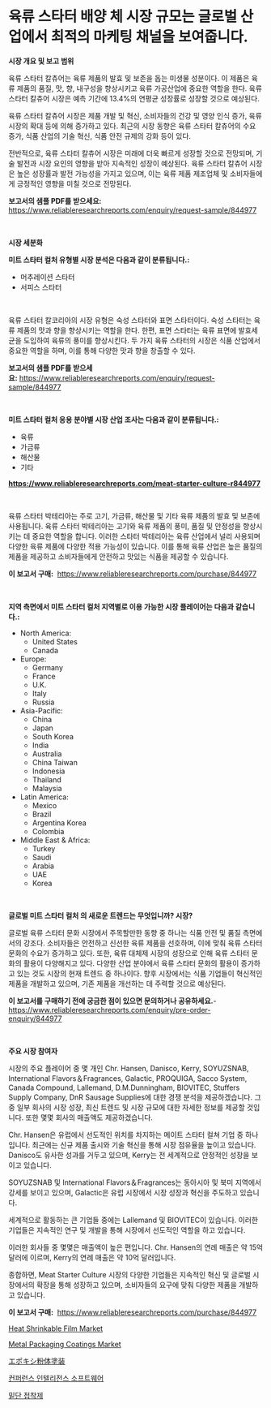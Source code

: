 <p><h1>육류 스타터 배양 체 시장 규모는 글로벌 산업에서 최적의 마케팅 채널을 보여줍니다.</h1></p><p><strong>시장 개요 및 보고 범위</strong></p>
<p><p>육류 스타터 칼츄어는 육류 제품의 발효 및 보존을 돕는 미생물 성분이다. 이 제품은 육류 제품의 품질, 맛, 향, 내구성을 향상시키고 육류 가공산업에 중요한 역할을 한다. 육류 스타터 칼츄어 시장은 예측 기간에 13.4%의 연평균 성장률로 성장할 것으로 예상된다.</p><p>육류 스타터 칼츄어 시장은 제품 개발 및 혁신, 소비자들의 건강 및 영양 인식 증가, 육류 시장의 확대 등에 의해 증가하고 있다. 최근의 시장 동향은 육류 스타터 칼츄어의 수요 증가, 식품 산업의 기술 혁신, 식품 안전 규제의 강화 등이 있다.</p><p>전반적으로, 육류 스타터 칼츄어 시장은 미래에 더욱 빠르게 성장할 것으로 전망되며, 기술 발전과 시장 요인의 영향을 받아 지속적인 성장이 예상된다. 육류 스타터 칼츄어 시장은 높은 성장률과 발전 가능성을 가지고 있으며, 이는 육류 제품 제조업체 및 소비자들에게 긍정적인 영향을 미칠 것으로 전망된다.</p></p>
<p><strong>보고서의 샘플 PDF를 받으세요:</strong> <a href="https://www.reliableresearchreports.com/enquiry/request-sample/844977">https://www.reliableresearchreports.com/enquiry/request-sample/844977</a></p>
<p>&nbsp;</p>
<p><strong>시장 세분화</strong></p>
<p><strong>미트 스타터 컬처 유형별 시장 분석은 다음과 같이 분류됩니다.:</strong></p>
<p><ul><li>머추레이션 스타터</li><li>서피스 스타터</li></ul></p>
<p>&nbsp;</p>
<p><p>육류 스타터 칼코리아의 시장 유형은 숙성 스타터와 표면 스타터이다. 숙성 스타터는 육류 제품의 맛과 향을 향상시키는 역할을 한다. 한편, 표면 스타터는 육류 표면에 발효세균을 도입하여 육류의 풍미를 향상시킨다. 두 가지 육류 스타터의 시장은 식품 산업에서 중요한 역할을 하며, 이를 통해 다양한 맛과 향을 창출할 수 있다.</p></p>
<p><strong>보고서의 샘플 PDF를 받으세요:</strong>&nbsp;<a href="https://www.reliableresearchreports.com/enquiry/request-sample/844977">https://www.reliableresearchreports.com/enquiry/request-sample/844977</a></p>
<p>&nbsp;</p>
<p><strong> 미트 스타터 컬처 응용 분야별 시장 산업 조사는 다음과 같이 분류됩니다.:</strong></p>
<p><ul><li>육류</li><li>가금류</li><li>해산물</li><li>기타</li></ul></p>
<p><strong><a href="https://www.reliableresearchreports.com/meat-starter-culture-r844977">https://www.reliableresearchreports.com/meat-starter-culture-r844977</a></strong></p>
<p>&nbsp;</p>
<p><p>육류 스타터 박테리아는 주로 고기, 가금류, 해산물 및 기타 육류 제품의 발효 및 보존에 사용됩니다. 육류 스타터 박테리아는 고기와 육류 제품의 풍미, 품질 및 안정성을 향상시키는 데 중요한 역할을 합니다. 이러한 스타터 박테리아는 육류 산업에서 널리 사용되며 다양한 육류 제품에 다양한 적용 가능성이 있습니다. 이를 통해 육류 산업은 높은 품질의 제품을 제공하고 소비자들에게 안전하고 맛있는 식품을 제공할 수 있습니다.</p></p>
<p><strong>이 보고서 구매:</strong>&nbsp; <a href="https://www.reliableresearchreports.com/purchase/844977">https://www.reliableresearchreports.com/purchase/844977</a></p>
<p>&nbsp;</p>
<p><strong>지역 측면에서 미트 스타터 컬처 지역별로 이용 가능한 시장 플레이어는 다음과 같습니다.:</strong></p>
<p><ul>
    <li>
        North America:
        <ul>
            <li>United States</li>
            <li>Canada</li>
        </ul>
    </li>
    <li>
        Europe:
        <ul>
            <li>Germany</li>
            <li>France</li>
            <li>U.K.</li>
            <li>Italy</li>
            <li>Russia</li>
        </ul>
    </li>
    <li>
        Asia-Pacific:
        <ul>
            <li>China</li>
            <li>Japan</li>
            <li>South Korea</li>
            <li>India</li>
            <li>Australia</li>
            <li>China Taiwan</li>
            <li>Indonesia</li>
            <li>Thailand</li>
            <li>Malaysia</li>
        </ul>
    </li>
    <li>
        Latin America:
        <ul>
            <li>Mexico</li>
            <li>Brazil</li>
            <li>Argentina Korea</li>
            <li>Colombia</li>
        </ul>
    </li>
    <li>
        Middle East & Africa:
        <ul>
            <li>Turkey</li>
            <li>Saudi</li>
            <li>Arabia</li>
            <li>UAE</li>
            <li>Korea</li>
        </ul>
    </li>
    </ul></p>
<p>&nbsp;</p>
<p><strong>글로벌 미트 스타터 컬처 의 새로운 트렌드는 무엇입니까? 시장?</strong></p>
<p><p>글로벌 육류 스타터 문화 시장에서 주목할만한 동향 중 하나는 식품 안전 및 품질 측면에서의 강조다. 소비자들은 안전하고 신선한 육류 제품을 선호하며, 이에 맞춰 육류 스타터 문화의 수요가 증가하고 있다. 또한, 육류 대체제 시장의 성장으로 인해 육류 스타터 문화의 활용이 다양해지고 있다. 다양한 산업 분야에서 육류 스타터 문화의 활용이 증가하고 있는 것도 시장의 현재 트렌드 중 하나이다. 향후 시장에서는 식품 기업들이 혁신적인 제품을 개발하고 있으며, 기존 제품을 개선하는 데 주력할 것으로 예상된다.</p></p>
<p><strong>이 보고서를 구매하기 전에 궁금한 점이 있으면 문의하거나 공유하세요.</strong>- <a href="https://www.reliableresearchreports.com/enquiry/pre-order-enquiry/844977">https://www.reliableresearchreports.com/enquiry/pre-order-enquiry/844977</a></p>
<p>&nbsp;</p>
<p><strong>주요 시장 참여자</strong></p>
<p><p>시장의 주요 플레이어 중 몇 개인 Chr. Hansen, Danisco, Kerry, SOYUZSNAB, International Flavors＆Fragrances, Galactic, PROQUIGA, Sacco System, Canada Compound, Lallemand, D.M.Dunningham, BIOVITEC, Stuffers Supply Company, DnR Sausage Supplies에 대한 경쟁 분석을 제공하겠습니다. 그 중 일부 회사의 시장 성장, 최신 트렌드 및 시장 규모에 대한 자세한 정보를 제공할 것입니다. 또한 몇몇 회사의 매출액도 제공하겠습니다.</p><p>Chr. Hansen은 유럽에서 선도적인 위치를 차지하는 메이트 스타터 컬쳐 기업 중 하나입니다. 최근에는 신규 제품 출시와 기술 혁신을 통해 시장 점유율을 높이고 있습니다. Danisco도 유사한 성과를 거두고 있으며, Kerry는 전 세계적으로 안정적인 성장을 보이고 있습니다.</p><p>SOYUZSNAB 및 International Flavors＆Fragrances는 동아시아 및 북미 지역에서 강세를 보이고 있으며, Galactic은 유럽 시장에서 시장 성장과 혁신을 주도하고 있습니다.</p><p>세계적으로 활동하는 큰 기업들 중에는 Lallemand 및 BIOVITEC이 있습니다. 이러한 기업들은 지속적인 연구 및 개발을 통해 시장에서 선도적인 역할을 하고 있습니다.</p><p>이러한 회사들 중 몇몇은 매출액이 높은 편입니다. Chr. Hansen의 연례 매출은 약 15억 달러에 이르며, Kerry의 연례 매출은 약 10억 달러입니다.</p><p>종합하면, Meat Starter Culture 시장의 다양한 기업들은 지속적인 혁신 및 글로벌 시장에서의 확장을 통해 성장하고 있으며, 소비자들의 요구에 맞춰 다양한 제품을 개발하고 있습니다.</p></p>
<p><strong>이 보고서 구매:</strong>&nbsp;&nbsp;<a href="https://www.reliableresearchreports.com/purchase/844977">https://www.reliableresearchreports.com/purchase/844977</a></p>
<p><p><a href="https://issuu.com/reportprime-2/docs/heat-shrinkable-film-market-size-2030.pptx">Heat Shrinkable Film Market</a></p><p><a href="https://issuu.com/reportprime-2/docs/metal-packaging-coatings-market-size-2030.pptx">Metal Packaging Coatings Market</a></p><p><a href="https://medium.com/@drewosciski565654/%E3%82%A8%E3%83%9D%E3%82%AD%E3%82%B7%E7%B2%89%E4%BD%93%E5%A1%97%E8%A3%85%E5%B8%82%E5%A0%B4%E3%81%AE%E5%88%86%E6%9E%90-%E3%82%B0%E3%83%AD%E3%83%BC%E3%83%90%E3%83%AB%E7%94%A3%E6%A5%AD%E3%81%AE%E8%A6%8B%E9%80%9A%E3%81%97%E3%81%A8%E4%BA%88%E6%B8%AC-2024%E5%B9%B4%E3%81%8B%E3%82%892031%E5%B9%B4-13d84fe77a51">エポキシ粉体塗装</a></p><p><a href="https://medium.com/@jerrodhilll68/%ED%9A%8C%EC%9D%98-%EC%A7%80%EB%8A%A5-%EC%86%8C%ED%94%84%ED%8A%B8%EC%9B%A8%EC%96%B4-%EC%8B%9C%EC%9E%A5-%EA%B7%9C%EB%AA%A8-cagr-%ED%8A%B8%EB%A0%8C%EB%93%9C-2024-2030-31d1968941ee">컨퍼런스 인텔리전스 소프트웨어</a></p><p><a href="https://medium.com/@danykakilback/%ED%97%B4%EC%A0%91%EC%B0%A9%EC%A0%9C-%EC%8B%9C%EC%9E%A5-%EB%A9%94%ED%8A%B8%EB%A6%AD-%EB%B6%84%EC%84%9D-%EC%8B%9C%EC%9E%A5-%EC%A0%90%EC%9C%A0%EC%9C%A8-%ED%8A%B8%EB%A0%8C%EB%93%9C-%EB%B0%8F-%EC%84%B1%EC%9E%A5-%ED%8C%A8%ED%84%B4-%ED%95%B4%EC%84%9D-385be797ae6d">밑단 접착제</a></p></p>